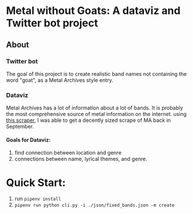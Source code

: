 # Metal without Goats: A dataviz and Twitter bot project
## About
### Twitter bot
The goal of this project is to create realistic band names not containing the word "goat", as a Metal Archives style entry.

### Dataviz
Metal Archives has a lot of information about a lot of bands. It is probably the most comprehensive source
of metal information on the internet. using [this scraper](https://github.com/alikoneko/metal-scraper), I was able to get
a decently sized scrape of MA back in September. 

#### Goals for Dataviz:
1. find connection between location and genre
2. connections between name, lyrical themes, and genre.


# Quick Start:

1. run `pipenv install`
2. `pipenv run python cli.py -i ./json/fixed_bands.json -m create`


